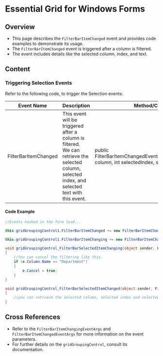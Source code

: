 <!--
source: image
domain: syncfusion-sdk
task: pdf-ocr-to-markdown
language: en (keep original; do not translate)
source_filename: page_1060.jpeg
document_name: grid
page_number: 1060
page_id: grid#page_1060
product: Syncfusion Winforms
version: 11.4.0.26
timestamp: 2025-08-09T05:26:36Z
fidelity: lossless
-->

# Essential Grid for Windows Forms

## Overview
- This page describes the `FilterBarItemChanged` event and provides code examples to demonstrate its usage.
- The `FilterBarItemChanged` event is triggered after a column is filtered.
- The event includes details like the selected column, index, and text.

## Content

### Triggering Selection Events
Refer to the following code, to trigger the Selection events:

| **Event Name**               | **Description**                                                                 | **Method/Class Name**                     | **Event** | **Remarks** |
|------------------------------|---------------------------------------------------------------------------------|------------------------------------------|------------|--------------|
| FilterBarItemChanged         | This event will be triggered after a column is filtered. <br> We can retrieve the selected column, selected index, and selected text with this event. | public FilterBarItemChangedEventArgs(GridColumnDescriptor column, int selectedIndex, string selectedText) | Event | NA           |

#### Code Example
```csharp
//Events hooked in the form load...

this.gridGroupingControl1.FilterBarItemChanged += new FilterBarItemChangedEventHandler(gridGroupingControl_FilterBarSelectedItemChanged);

this.gridGroupingControl1.FilterBarItemChanging += new FilterBarItemChangingEventHandler(gridGroupingControl_FilterBarSelectedItemChanging);

void gridGroupingControl_FilterBarSelectedItemChanging(object sender, FilterBarItemChangingEventArgs e)
{
    //You can cancel the filtering like this.
    if (e.Column.Name == "Department")
    {
        e.Cancel = true;
    }
}

void gridGroupingControl_FilterBarSelectedItemChanged(object sender, FilterBarItemChangedEventArgs e)
{
    //you can retrieve the selected column, selected index and selected
}
```

## Cross References
- Refer to the `FilterBarItemChangingEventArgs` and `FilterBarItemChangedEventArgs` for more information on the event parameters.
- For further details on the `gridGroupingControl`, consult its documentation.

<!-- tags: [Syncfusion, WinForms, gridGroupingControl, FilterBarItemChanged, FilterBarItemChanging] keywords: [Essential Grid, Windows Forms, event handling, column filtering, selected item, event parameters, gridGroupingControl] -->